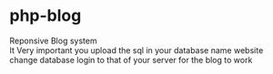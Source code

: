 # php-blog
Reponsive Blog system <br>
It Very important you upload the sql in your database name website<br>
change database login to that of your server for the blog to work
